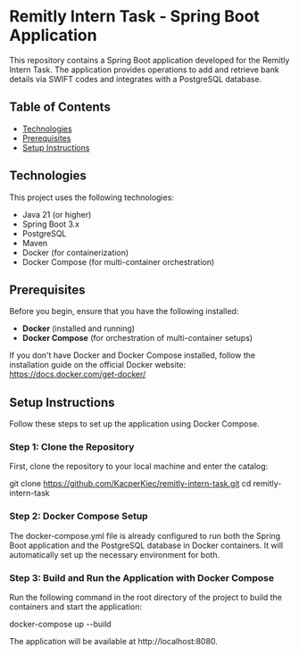 # Remitly Intern Task - Spring Boot Application

This repository contains a Spring Boot application developed for the Remitly Intern Task. The application provides operations to add and retrieve bank details via SWIFT codes and integrates with a PostgreSQL database.

## Table of Contents
- [Technologies](#technologies)
- [Prerequisites](#prerequisites)
- [Setup Instructions](#setup-instructions)

## Technologies

This project uses the following technologies:
- Java 21 (or higher)
- Spring Boot 3.x
- PostgreSQL
- Maven
- Docker (for containerization)
- Docker Compose (for multi-container orchestration)

## Prerequisites

Before you begin, ensure that you have the following installed:
- **Docker** (installed and running)
- **Docker Compose** (for orchestration of multi-container setups)

If you don't have Docker and Docker Compose installed, follow the installation guide on the official Docker website: https://docs.docker.com/get-docker/

## Setup Instructions

Follow these steps to set up the application using Docker Compose.

### Step 1: Clone the Repository

First, clone the repository to your local machine and enter the catalog:

git clone https://github.com/KacperKiec/remitly-intern-task.git
cd remitly-intern-task

### Step 2: Docker Compose Setup

The docker-compose.yml file is already configured to run both the Spring Boot application and the PostgreSQL database in Docker containers. It will automatically set up the necessary environment for both.

### Step 3: Build and Run the Application with Docker Compose

Run the following command in the root directory of the project to build the containers and start the application:

docker-compose up --build

The application will be available at http://localhost:8080.
